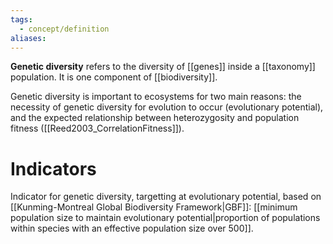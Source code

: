 ```yaml
---
tags:
  - concept/definition
aliases:
---
```

**Genetic diversity** refers to the diversity of [[genes]] inside a [[taxonomy]] population.  It is one component of [[biodiversity]].

Genetic diversity is important to ecosystems for two main reasons: the necessity of genetic diversity for evolution to occur (evolutionary potential), and the expected relationship between heterozygosity and population fitness ([[Reed2003_CorrelationFitness]]).
# Indicators
Indicator for genetic diversity, targetting at evolutionary potential, based on [[Kunming-Montreal Global Biodiversity Framework|GBF]]: [[minimum population size to maintain evolutionary potential|proportion of populations within species with an effective population size over 500]].

